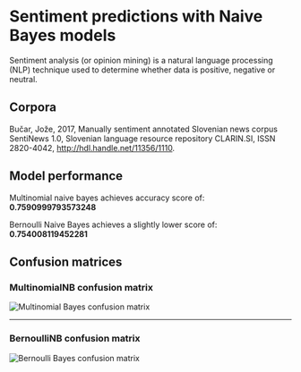 # Sentiment predictions with Naive Bayes models

Sentiment analysis (or opinion mining) is a natural language processing (NLP) technique used to determine whether data is positive, negative or neutral.

## Corpora

Bučar, Jože, 2017, 
Manually sentiment annotated Slovenian news corpus SentiNews 1.0, Slovenian language resource repository CLARIN.SI, ISSN 2820-4042,
http://hdl.handle.net/11356/1110.

## Model performance

Multinomial naive bayes achieves accuracy score of: **0.7590999793573248**

Bernoulli Naive Bayes achieves a slightly lower score of: **0.754008119452281**

## Confusion matrices
### MultinomialNB confusion matrix

![Multinomial Bayes confusion matrix](https://user-images.githubusercontent.com/3877198/221141109-b1731a4e-f830-46df-8621-91e2b3d8b785.png)

---

### BernoulliNB confusion matrix

![Bernoulli Bayes confusion matrix](https://user-images.githubusercontent.com/3877198/221141312-f5e4c241-0054-4bcf-bf0b-c541bd2a6c90.png)

